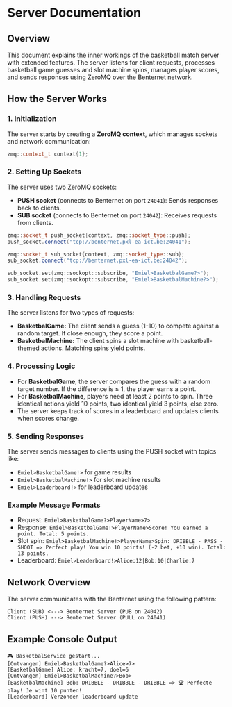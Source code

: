 # Server Documentation

## Overview
This document explains the inner workings of the basketball match server with extended features. The server listens for client requests, processes basketball game guesses and slot machine spins, manages player scores, and sends responses using ZeroMQ over the Benternet network.

## How the Server Works

### 1. Initialization
The server starts by creating a **ZeroMQ context**, which manages sockets and network communication:
```cpp
zmq::context_t context{1};
```

### 2. Setting Up Sockets
The server uses two ZeroMQ sockets:
- **PUSH socket** (connects to Benternet on port `24041`): Sends responses back to clients.
- **SUB socket** (connects to Benternet on port `24042`): Receives requests from clients.

```cpp
zmq::socket_t push_socket{context, zmq::socket_type::push};
push_socket.connect("tcp://benternet.pxl-ea-ict.be:24041");

zmq::socket_t sub_socket{context, zmq::socket_type::sub};
sub_socket.connect("tcp://benternet.pxl-ea-ict.be:24042");

sub_socket.set(zmq::sockopt::subscribe, "Emiel>BasketbalGame?>");
sub_socket.set(zmq::sockopt::subscribe, "Emiel>BasketbalMachine?>");
```

### 3. Handling Requests
The server listens for two types of requests:
- **BasketbalGame:** The client sends a guess (1-10) to compete against a random target. If close enough, they score a point.
- **BasketbalMachine:** The client spins a slot machine with basketball-themed actions. Matching spins yield points.

### 4. Processing Logic

- For **BasketbalGame**, the server compares the guess with a random target number. If the difference is ≤ 1, the player earns a point.
- For **BasketbalMachine**, players need at least 2 points to spin. Three identical actions yield 10 points, two identical yield 3 points, else zero.
- The server keeps track of scores in a leaderboard and updates clients when scores change.

### 5. Sending Responses
The server sends messages to clients using the PUSH socket with topics like:
- `Emiel>BasketbalGame!>` for game results
- `Emiel>BasketbalMachine!>` for slot machine results
- `Emiel>Leaderboard!>` for leaderboard updates

### Example Message Formats
- Request: `Emiel>BasketbalGame?>PlayerName>7>`
- Response: `Emiel>BasketbalGame!>PlayerName>Score! You earned a point. Total: 5 points.`
- Slot spin: `Emiel>BasketbalMachine!>PlayerName>Spin: DRIBBLE - PASS - SHOOT => Perfect play! You win 10 points! (-2 bet, +10 win). Total: 13 points.`
- Leaderboard: `Emiel>Leaderboard!>Alice:12|Bob:10|Charlie:7`

## Network Overview
The server communicates with the Benternet using the following pattern:

```
Client (SUB) <---> Benternet Server (PUB on 24042)
Client (PUSH) ---> Benternet Server (PULL on 24041)
```

## Example Console Output
```
🎮 BasketbalService gestart...
[Ontvangen] Emiel>BasketbalGame?>Alice>7>
[BasketbalGame] Alice: kracht=7, doel=6
[Ontvangen] Emiel>BasketbalMachine?>Bob>
[BasketbalMachine] Bob: DRIBBLE - DRIBBLE - DRIBBLE => 🏆 Perfecte play! Je wint 10 punten!
[Leaderboard] Verzonden leaderboard update
```